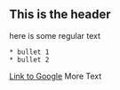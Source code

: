 ## This is the header

here is some regular text

	* bullet 1
	* bullet 2
[Link to Google](http://www.google.com)
More Text

